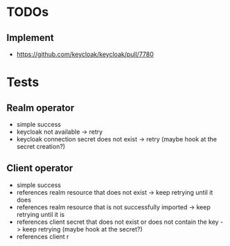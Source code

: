 # TODOs

## Implement

- https://github.com/keycloak/keycloak/pull/7780

# Tests

## Realm operator

* simple success
* keycloak not available -> retry
* keycloak connection secret does not exist -> retry (maybe hook at the secret creation?)

## Client operator

* simple success
* references realm resource that does not exist -> keep retrying until it does
* references realm resource that is not successfully imported -> keep retrying until it is
* references client secret that does not exist or does not contain the key -> keep retrying (maybe hook at the secret?)
* references client r
